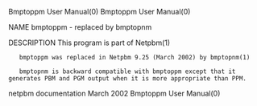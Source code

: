 Bmptoppm User Manual(0)                                                                                                                                                               Bmptoppm User Manual(0)



NAME
       bmptoppm - replaced by bmptopnm

DESCRIPTION
       This program is part of Netpbm(1)

       bmptoppm was replaced in Netpbm 9.25 (March 2002) by bmptopnm(1)

       bmptopnm is backward compatible with bmptoppm except that it generates PBM and PGM output when it is more appropriate than PPM.



netpbm documentation                                                                              March 2002                                                                          Bmptoppm User Manual(0)
